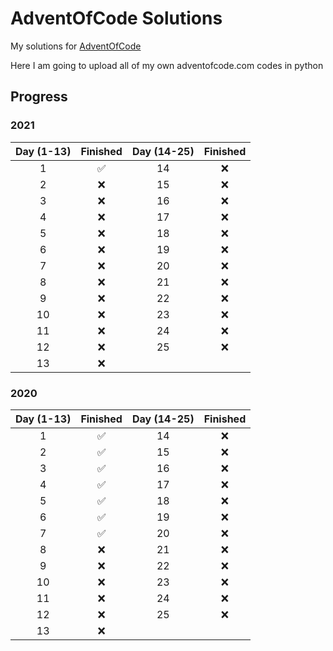 # AdventOfCode Solutions
My solutions for [AdventOfCode](https://adventofcode.com)

Here I am going to upload all of my own adventofcode.com codes in python

## Progress
### 2021
Day (1-13) | Finished | Day (14-25) | Finished
:---------:|:--------:|:---:|:----------------:|
1          | ✅        | 14          | ❌
2          | ❌        | 15          | ❌
3          | ❌        | 16          | ❌
4          | ❌        | 17          | ❌
5          | ❌        | 18          | ❌
6          | ❌        | 19          | ❌
7          | ❌        | 20          | ❌
8          | ❌        | 21          | ❌
9          | ❌        | 22          | ❌
10         | ❌        | 23          | ❌
11         | ❌        | 24          | ❌
12         | ❌        | 25          | ❌
13         | ❌


### 2020
Day (1-13) | Finished | Day (14-25) | Finished
:---------:|:--------:|:---:|:----------------:|
1          | ✅        | 14          | ❌
2          | ✅        | 15          | ❌
3          | ✅        | 16          | ❌
4          | ✅        | 17          | ❌
5          | ✅        | 18          | ❌
6          | ✅        | 19          | ❌
7          | ✅        | 20          | ❌
8          | ❌        | 21          | ❌
9          | ❌        | 22          | ❌
10         | ❌        | 23          | ❌
11         | ❌        | 24          | ❌
12         | ❌        | 25          | ❌
13         | ❌
